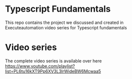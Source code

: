 # Typescript Fundamentals
This repo contains the project we discussed and created in Executeautomation video series for Typescript fundamentals

# Video series
The complete video series is available over here https://www.youtube.com/playlist?list=PL6tu16kXT9Pp6XV3L3lrWideBW6Mcwaa5
